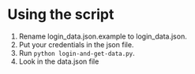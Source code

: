 # Using the script

1. Rename login_data.json.example to login_data.json.
1. Put your credentials in the json file.
1. Run `python login-and-get-data.py`.
1. Look in the data.json file
